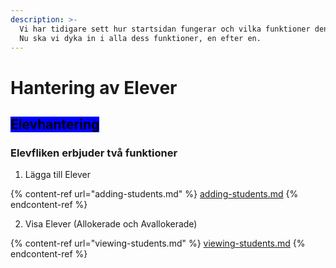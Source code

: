 ```yaml
---
description: >-
  Vi har tidigare sett hur startsidan fungerar och vilka funktioner den erbjuder.
  Nu ska vi dyka in i alla dess funktioner, en efter en.
---
```


# Hantering av Elever

## <mark style="background-color:blue;">Elevhantering</mark>

### Elevfliken erbjuder två funktioner

1. Lägga till Elever

{% content-ref url="adding-students.md" %}
[adding-students.md](adding-students.md)
{% endcontent-ref %}

2. Visa Elever (Allokerade och Avallokerade)

{% content-ref url="viewing-students.md" %}
[viewing-students.md](viewing-students.md)
{% endcontent-ref %}
